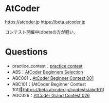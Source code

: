 # AtCoder
https://atcoder.jp
https://beta.atcoder.jp

コンテスト開催中はbetaの方が軽い．

# Questions
* practice_contest：[practice contest](https://beta.atcoder.jp/contests/practice)
* ABS：[AtCoder Beginners Selection](https://beta.atcoder.jp/contests/abs)
* ABC001：[AtCoder Beginner Contest 001](https://beta.atcoder.jp/contests/abc001/)
* ABC101：[AtCoder Beginner Contest 101](https://beta.atcoder.jp/contests/abc101)
* AGC026：[AtCoder Grand Contest 026](https://beta.atcoder.jp/contests/agc026)